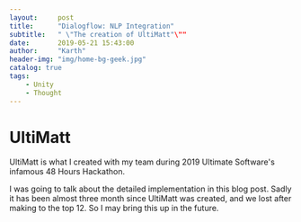 ```yaml
---
layout:     post
title:      "Dialogflow: NLP Integration"
subtitle:   " \"The creation of UltiMatt"\""
date:       2019-05-21 15:43:00
author:     "Karth"
header-img: "img/home-bg-geek.jpg"
catalog: true
tags:
    - Unity
    - Thought
---
```


# UltiMatt #

UltiMatt is what I created with my team during 2019 Ultimate Software's infamous 48 Hours Hackathon. 

I was going to talk about the detailed implementation in this blog post. Sadly it has been almost three month since UltiMatt was created, and we lost after making to the top 12. So I may bring this up in the future.